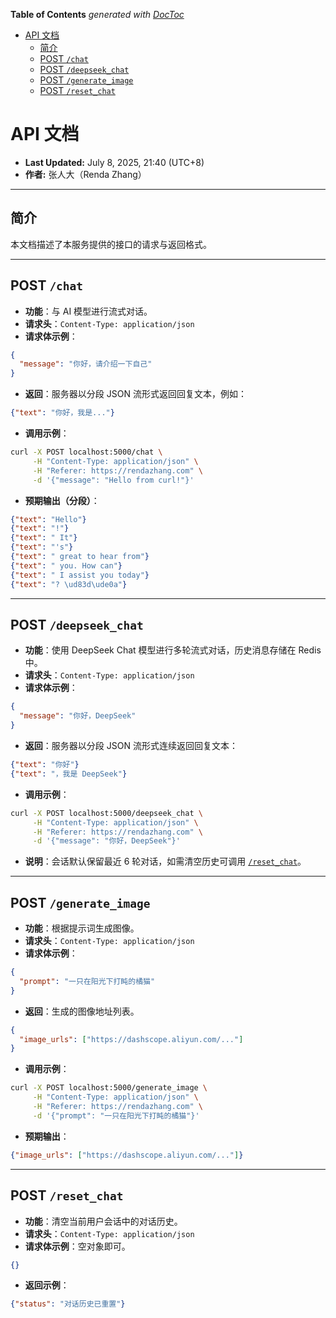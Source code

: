 <!-- START doctoc generated TOC please keep comment here to allow auto update -->
<!-- DON'T EDIT THIS SECTION, INSTEAD RE-RUN doctoc TO UPDATE -->
**Table of Contents**  *generated with [DocToc](https://github.com/thlorenz/doctoc)*

- [API 文档](#api-%E6%96%87%E6%A1%A3)
  - [简介](#%E7%AE%80%E4%BB%8B)
  - [POST `/chat`](#post-chat)
  - [POST `/deepseek_chat`](#post-deepseek_chat)
  - [POST `/generate_image`](#post-generate_image)
  - [POST `/reset_chat`](#post-reset_chat)

<!-- END doctoc generated TOC please keep comment here to allow auto update -->

# API 文档

* **Last Updated:** July 8, 2025, 21:40 (UTC+8)
* **作者:** 张人大（Renda Zhang）

---

## 简介

本文档描述了本服务提供的接口的请求与返回格式。

---

## POST `/chat`

- **功能**：与 AI 模型进行流式对话。
- **请求头**：`Content-Type: application/json`
- **请求体示例**：

```json
{
  "message": "你好，请介绍一下自己"
}
```

- **返回**：服务器以分段 JSON 流形式返回回复文本，例如：

```json
{"text": "你好，我是..."}
```

- **调用示例**：

```bash
curl -X POST localhost:5000/chat \
     -H "Content-Type: application/json" \
     -H "Referer: https://rendazhang.com" \
     -d '{"message": "Hello from curl!"}'
```

- **预期输出（分段）**：

```json
{"text": "Hello"}
{"text": "!"}
{"text": " It"}
{"text": "'s"}
{"text": " great to hear from"}
{"text": " you. How can"}
{"text": " I assist you today"}
{"text": "? \ud83d\ude0a"}
```

---

## POST `/deepseek_chat`

- **功能**：使用 DeepSeek Chat 模型进行多轮流式对话，历史消息存储在 Redis 中。
- **请求头**：`Content-Type: application/json`
- **请求体示例**：

```json
{
  "message": "你好，DeepSeek"
}
```

- **返回**：服务器以分段 JSON 流形式连续返回回复文本：

```json
{"text": "你好"}
{"text": "，我是 DeepSeek"}
```

- **调用示例**：

```bash
curl -X POST localhost:5000/deepseek_chat \
     -H "Content-Type: application/json" \
     -H "Referer: https://rendazhang.com" \
     -d '{"message": "你好，DeepSeek"}'
```

- **说明**：会话默认保留最近 6 轮对话，如需清空历史可调用 [`/reset_chat`](#post-reset_chat)。

---

## POST `/generate_image`

- **功能**：根据提示词生成图像。
- **请求头**：`Content-Type: application/json`
- **请求体示例**：

```json
{
  "prompt": "一只在阳光下打盹的橘猫"
}
```

- **返回**：生成的图像地址列表。

```json
{
  "image_urls": ["https://dashscope.aliyun.com/..."]
}
```

- **调用示例**：

```bash
curl -X POST localhost:5000/generate_image \
     -H "Content-Type: application/json" \
     -H "Referer: https://rendazhang.com" \
     -d '{"prompt": "一只在阳光下打盹的橘猫"}'
```

- **预期输出**：

```json
{"image_urls": ["https://dashscope.aliyun.com/..."]}
```

---

## POST `/reset_chat`

- **功能**：清空当前用户会话中的对话历史。
- **请求头**：`Content-Type: application/json`
- **请求体示例**：空对象即可。

```json
{}
```

- **返回示例**：

```json
{"status": "对话历史已重置"}
```
